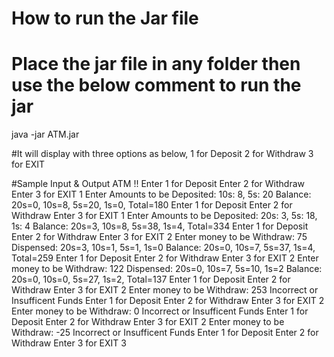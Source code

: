 # How to run the Jar file
# Place the jar file in any folder then use the below comment to run the jar
java -jar ATM.jar

#It will display with three options as below,
1 for Deposit
2 for Withdraw
3 for EXIT

#Sample Input & Output
ATM !!
Enter 1 for Deposit
Enter 2 for Withdraw
Enter 3 for EXIT
1
Enter Amounts to be Deposited:
10s: 8, 5s: 20
Balance: 20s=0, 10s=8, 5s=20, 1s=0, Total=180
Enter 1 for Deposit
Enter 2 for Withdraw
Enter 3 for EXIT
1
Enter Amounts to be Deposited:
20s: 3, 5s: 18, 1s: 4
Balance: 20s=3, 10s=8, 5s=38, 1s=4, Total=334
Enter 1 for Deposit
Enter 2 for Withdraw
Enter 3 for EXIT
2
Enter money to be Withdraw:
75
Dispensed: 20s=3, 10s=1, 5s=1, 1s=0
Balance: 20s=0, 10s=7, 5s=37, 1s=4, Total=259
Enter 1 for Deposit
Enter 2 for Withdraw
Enter 3 for EXIT
2
Enter money to be Withdraw:
122
Dispensed: 20s=0, 10s=7, 5s=10, 1s=2
Balance: 20s=0, 10s=0, 5s=27, 1s=2, Total=137
Enter 1 for Deposit
Enter 2 for Withdraw
Enter 3 for EXIT
2
Enter money to be Withdraw:
253
Incorrect or Insufficent Funds
Enter 1 for Deposit
Enter 2 for Withdraw
Enter 3 for EXIT
2
Enter money to be Withdraw:
0
Incorrect or Insufficent Funds
Enter 1 for Deposit
Enter 2 for Withdraw
Enter 3 for EXIT
2
Enter money to be Withdraw:
-25
Incorrect or Insufficent Funds
Enter 1 for Deposit
Enter 2 for Withdraw
Enter 3 for EXIT
3
